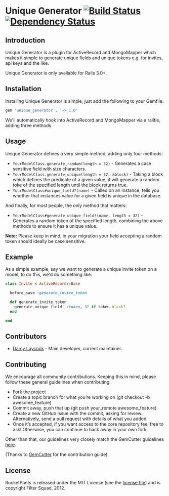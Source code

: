 # Unique Generator [![Build Status](https://secure.travis-ci.org/filtersquad/unique_generator.png?branch=master)](http://travis-ci.org/filtersquad/rocket_pants) [![Dependency Status](https://gemnasium.com/filtersquad/rocket_pants.png)](https://gemnasium.com/filtersquad/unique_generator)

## Introduction

Unique Generator is a plugin for ActiveRecord and MongoMapper which makes it simple to generate
unique fields and unique tokens e.g. for invites, api keys and the like.

Unique Generator is only available for Rails 3.0+.

## Installation

Installing Unique Generator is simple, just add the following to your Gemfile:

```ruby
gem 'unique_generator', '~> 1.0'
```

We'll automatically hook into ActiveRecord and MongoMapper via a railtie, adding three methods.

## Usage

Unique Generator defines a very simple method, adding only four methods:

* `YourModelClass.generate_random(length = 32)` - Generates a case sensitive field with size characters.
* `YourModelClass.generate_unique(length = 32, &block)` - Taking a block which defines the predicate of a given value,
  it will generate a random toke of the specified length until the block returns true.
* `YourModelClass#unique_field?(name)` - Called on an instance, tells you whether that instances value for a given
  field is unique in the database.

And finally, for most people, the only method that matters:

* `YourModelClass#generate_unique_field!(name, length = 32)` - Generates a random token of the specified length, combining
   the above methods to ensure it has a unique value.

**Note:** Please keep in mind, in your migration your field accepting a random token should ideally be case sensitive.

## Example

As a simple example, say we want to generate a unique invite token on a model, to do this, we'd do something like:

```ruby
class Invite < ActiveRecord::Base

  before_save :generate_invite_token

  def generate_invite_token
    generate_unique_field! :token, 32 if token.blank?
  end

end
```

## Contributors

- [Darcy Laycock](https://github.com/Sutto) - Main developer, current maintainer.

## Contributing

We encourage all community contributions. Keeping this in mind, please follow these general guidelines when contributing:

* Fork the project
* Create a topic branch for what you’re working on (git checkout -b awesome_feature)
* Commit away, push that up (git push your\_remote awesome\_feature)
* Create a new GitHub Issue with the commit, asking for review. Alternatively, send a pull request with details of what you added.
* Once it’s accepted, if you want access to the core repository feel free to ask! Otherwise, you can continue to hack away in your own fork.

Other than that, our guidelines very closely match the GemCutter guidelines [here](http://wiki.github.com/qrush/gemcutter/contribution-guidelines).

(Thanks to [GemCutter](http://wiki.github.com/qrush/gemcutter/) for the contribution guide)

## License

RocketPants is released under the MIT License (see the [license file](https://github.com/filtersquad/unique_generator/blob/master/LICENSE)) and is copyright Filter Squad, 2012.
